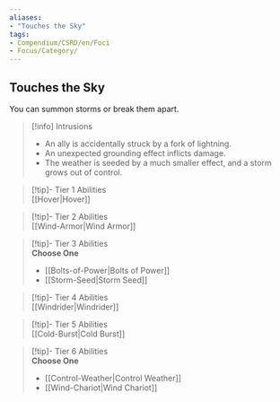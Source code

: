 ```yaml
---
aliases:
- "Touches the Sky"
tags:
- Compendium/CSRD/en/Foci
- Focus/Category/
---
```


  
## Touches the Sky  
You can summon storms or break them apart.  

>[!info] Intrusions  
>- An ally is accidentally struck by a fork of lightning.  
>- An unexpected grounding effect inflicts damage.  
>- The weather is seeded by a much smaller effect, and a storm grows out of control.  


>[!tip]- Tier 1 Abilities  
> [[Hover|Hover]]  


>[!tip]- Tier 2 Abilities  
> [[Wind-Armor|Wind Armor]]  


>[!tip]- Tier 3 Abilities  
> **Choose One**  
>- [[Bolts-of-Power|Bolts of Power]]  
>- [[Storm-Seed|Storm Seed]]  


>[!tip]- Tier 4 Abilities  
> [[Windrider|Windrider]]  


>[!tip]- Tier 5 Abilities  
> [[Cold-Burst|Cold Burst]]  


>[!tip]- Tier 6 Abilities  
> **Choose One**  
>- [[Control-Weather|Control Weather]]  
>- [[Wind-Chariot|Wind Chariot]]